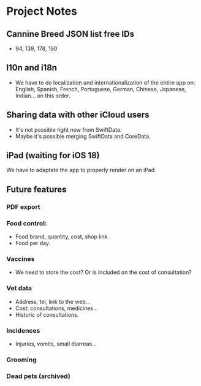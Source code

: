 # Project Notes


## Cannine Breed JSON list free IDs
- 94, 139, 178, 190


## l10n and i18n
- We have to do localization and internationalization of the entire app on: English, Spanish, French, Portuguese, German, Chinese, Japanese, Indian... on this order.


## Sharing data with other iCloud users
- It's not possible right now from SwiftData.
- Maybe it's possible merging SwiftData and CoreData.


## iPad (waiting for iOS 18)
We have to adaptate the app to properly render on an iPad.


## Future features
### PDF export

### Food control:
- Food brand, quantity, cost, shop link.
- Food per day.

### Vaccines
- We need to store the cost? Or is included on the cost of consultation?

### Vet data
- Address, tel, link to the web...
- Cost: consultations, medicines...
- Historic of consultations.

### Incidences
- Injuries, vomits, small diarreas...

### Grooming

### Dead pets (archived)

